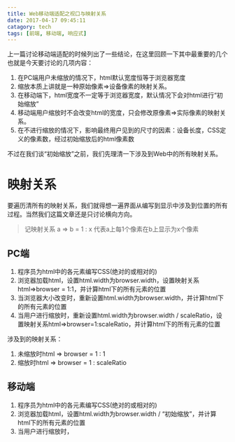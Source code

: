 ```yaml
---
title: Web移动端适配之视口与映射关系
date: 2017-04-17 09:45:11
catagory: tech
tags: [前端, 移动端, 响应式]
---
```


上一篇讨论移动端适配的时候列出了一些结论，在这里回顾一下其中最重要的几个也就是今天要讨论的几项内容：
1. 在PC端用户未缩放的情况下，html默认宽度恒等于浏览器宽度
2. 缩放本质上讲就是一种原始像素=>设备像素的映射关系。
3. 在移动端下，html宽度不一定等于浏览器宽度，默认情况下会对html进行“初始缩放”
4. 移动端用户缩放时不会改变html的宽度，只会修改原像素=>实际像素的映射关系。
5. 在不进行缩放的情况下，影响最终用户见到的尺寸的因素：设备长度，CSS定义的像素数，经过初始缩放后的html像素数

不过在我们谈“初始缩放”之前，我们先理清一下涉及到Web中的所有映射关系。

# 映射关系
要遍历清所有的映射关系，我们就得想一遍界面从编写到显示中涉及到位置的所有过程。当然我们这篇文章还是只讨论横向方向。
> 记映射关系 a => b = 1 : x 代表a上每1个像素在b上显示为x个像素

## PC端
1. 程序员为html中的各元素编写CSS(绝对的或相对的)
2. 浏览器加载html，设置html.width为browser.width，设置映射关系html=>browser = 1:1，并计算html下的所有元素的位置
3. 当浏览器大小改变时，重新设置html.width为browser.width，并计算html下的所有元素的位置
4. 当用户进行缩放时，重新设置html.width为browser.width / scaleRatio，设置映射关系html=>browser=1:scaleRatio，并计算html下的所有元素的位置

涉及到的映射关系：
1. 未缩放时html => browser = 1 : 1
2. 缩放时html => browser = 1 : scaleRatio

## 移动端
1. 程序员为html中的各元素编写CSS(绝对的或相对的)
2. 浏览器加载html，设置html.width为browser.width / “初始缩放”，并计算html下的所有元素的位置
3. 当用户进行缩放时，
